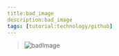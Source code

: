 ```yaml
---
title:bad_image
description:bad_image
tags: [tutorial:technology/github]
---
```

>![badImage](https://raw.githubusercontent.com/natallia-roi/newrepos/master/tutorials/folder/PlutoEnhanced_NewHorizons_1920.jpg)
